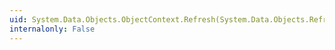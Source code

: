 ```yaml
---
uid: System.Data.Objects.ObjectContext.Refresh(System.Data.Objects.RefreshMode,System.Collections.IEnumerable)
internalonly: False
---
```

